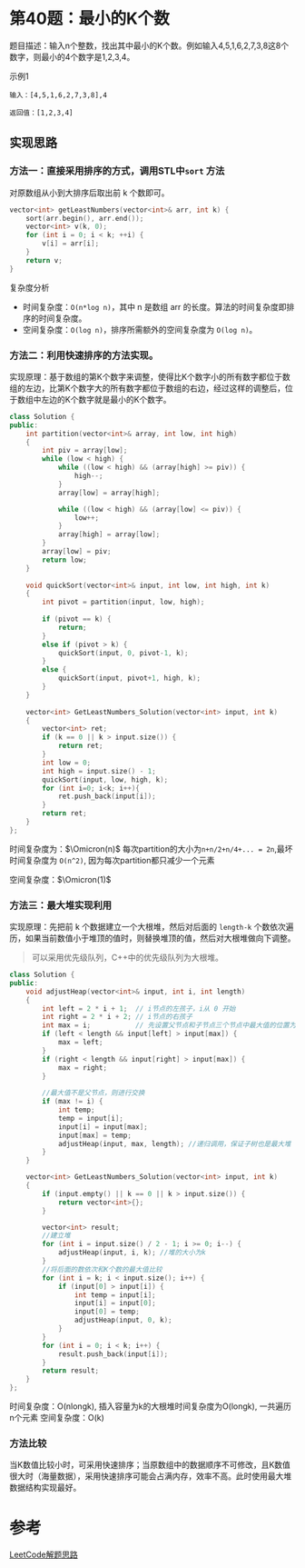 # 第40题：最小的K个数

题目描述：输入n个整数，找出其中最小的K个数。例如输入4,5,1,6,2,7,3,8这8个数字，则最小的4个数字是1,2,3,4。

示例1

```
输入：[4,5,1,6,2,7,3,8],4
```

```
返回值：[1,2,3,4]
```

## 实现思路

### 方法一：直接采用排序的方式，调用STL中`sort` 方法

对原数组从小到大排序后取出前 k 个数即可。

```cpp
vector<int> getLeastNumbers(vector<int>& arr, int k) {
    sort(arr.begin(), arr.end());
    vector<int> v(k, 0);
    for (int i = 0; i < k; ++i) {
        v[i] = arr[i];
    }
    return v;
}
```    
复杂度分析

- 时间复杂度：`O(n*log n)`，其中 n 是数组 arr 的长度。算法的时间复杂度即排序的时间复杂度。
- 空间复杂度：`O(log n)`，排序所需额外的空间复杂度为 `O(log n)`。

### 方法二：利用快速排序的方法实现。

实现原理：基于数组的第K个数字来调整，使得比K个数字小的所有数字都位于数组的左边，比第K个数字大的所有数字都位于数组的右边，经过这样的调整后，位于数组中左边的K个数字就是最小的K个数字。


```cpp
class Solution {
public:
    int partition(vector<int>& array, int low, int high)
    {
        int piv = array[low];
        while (low < high) {
            while ((low < high) && (array[high] >= piv)) {
                high--;
            }
            array[low] = array[high];

            while ((low < high) && (array[low] <= piv)) {
                low++;
            }
            array[high] = array[low];
        }
        array[low] = piv;
        return low;
    }
    
    void quickSort(vector<int>& input, int low, int high, int k)
    {
        int pivot = partition(input, low, high);
        
        if (pivot == k) {
            return;
        }
        else if (pivot > k) {
            quickSort(input, 0, pivot-1, k);
        }
        else {
            quickSort(input, pivot+1, high, k);
        }
    }
    
    vector<int> GetLeastNumbers_Solution(vector<int> input, int k)
    {
        vector<int> ret;
        if (k == 0 || k > input.size()) {
            return ret;
        }
        int low = 0;
        int high = input.size() - 1;
        quickSort(input, low, high, k);
        for (int i=0; i<k; i++){
            ret.push_back(input[i]);
        }
        return ret;
    }
};
```

时间复杂度为：$\Omicron(n)$ 每次partition的大小为`n+n/2+n/4+... = 2n`,最坏时间复杂度为 `O(n^2)`, 因为每次partition都只减少一个元素

空间复杂度：$\Omicron(1)$

### 方法三：最大堆实现利用

实现原理：先把前 k 个数据建立一个大根堆，然后对后面的 `length-k` 个数依次遍历，如果当前数值小于堆顶的值时，则替换堆顶的值，然后对大根堆做向下调整。

> 可以采用优先级队列，C++中的优先级队列为大根堆。

```cpp
class Solution {
public:
    void adjustHeap(vector<int>& input, int i, int length) 
    {
        int left = 2 * i + 1;  // i节点的左孩子，i从 0 开始
        int right = 2 * i + 2; // i节点的右孩子
        int max = i;           // 先设置父节点和子节点三个节点中最大值的位置为父节点下标
        if (left < length && input[left] > input[max]) {
            max = left;
        }
        if (right < length && input[right] > input[max]) {
            max = right;
        }
        
        //最大值不是父节点，则进行交换
        if (max != i) {
            int temp;
            temp = input[i];
            input[i] = input[max];
            input[max] = temp;
            adjustHeap(input, max, length); //递归调用，保证子树也是最大堆
        }
    }

    vector<int> GetLeastNumbers_Solution(vector<int> input, int k)
    {
        if (input.empty() || k == 0 || k > input.size()) {
            return vector<int>{};
        }

        vector<int> result;
        //建立堆
        for (int i = input.size() / 2 - 1; i >= 0; i--) {
            adjustHeap(input, i, k); //堆的大小为k
        }
        //将后面的数依次和K个数的最大值比较
        for (int i = k; i < input.size(); i++) {
            if (input[0] > input[i]) {
                int temp = input[i];
                input[i] = input[0];
                input[0] = temp;
                adjustHeap(input, 0, k);
            }
        }
        for (int i = 0; i < k; i++) {
            result.push_back(input[i]);
        }
        return result;
    }
};
```

时间复杂度：O(nlongk), 插入容量为k的大根堆时间复杂度为O(longk), 一共遍历n个元素
空间复杂度：O(k)

### 方法比较

当K数值比较小时，可采用快速排序；当原数组中的数据顺序不可修改，且K数值很大时（海量数据），采用快速排序可能会占满内存，效率不高。此时使用最大堆数据结构实现最好。



# 参考
[LeetCode解题思路](https://leetcode-cn.com/problems/zui-xiao-de-kge-shu-lcof/solution/zui-xiao-de-kge-shu-by-leetcode-solution/)